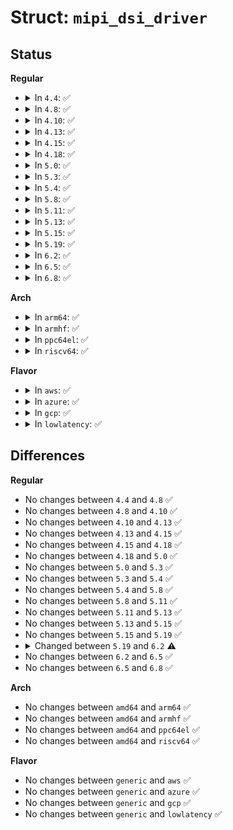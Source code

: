 # Struct: <code>mipi_dsi_driver</code>

## Status
<b>Regular</b>
<ul>
<li>
<details>
<summary>In <code>4.4</code>: ✅</summary>

```c
struct mipi_dsi_driver {
    struct device_driver driver;
    int (*probe)(struct mipi_dsi_device *);
    int (*remove)(struct mipi_dsi_device *);
    void (*shutdown)(struct mipi_dsi_device *);
};
```
</details>
</li>
<li>
<details>
<summary>In <code>4.8</code>: ✅</summary>

```c
struct mipi_dsi_driver {
    struct device_driver driver;
    int (*probe)(struct mipi_dsi_device *);
    int (*remove)(struct mipi_dsi_device *);
    void (*shutdown)(struct mipi_dsi_device *);
};
```
</details>
</li>
<li>
<details>
<summary>In <code>4.10</code>: ✅</summary>

```c
struct mipi_dsi_driver {
    struct device_driver driver;
    int (*probe)(struct mipi_dsi_device *);
    int (*remove)(struct mipi_dsi_device *);
    void (*shutdown)(struct mipi_dsi_device *);
};
```
</details>
</li>
<li>
<details>
<summary>In <code>4.13</code>: ✅</summary>

```c
struct mipi_dsi_driver {
    struct device_driver driver;
    int (*probe)(struct mipi_dsi_device *);
    int (*remove)(struct mipi_dsi_device *);
    void (*shutdown)(struct mipi_dsi_device *);
};
```
</details>
</li>
<li>
<details>
<summary>In <code>4.15</code>: ✅</summary>

```c
struct mipi_dsi_driver {
    struct device_driver driver;
    int (*probe)(struct mipi_dsi_device *);
    int (*remove)(struct mipi_dsi_device *);
    void (*shutdown)(struct mipi_dsi_device *);
};
```
</details>
</li>
<li>
<details>
<summary>In <code>4.18</code>: ✅</summary>

```c
struct mipi_dsi_driver {
    struct device_driver driver;
    int (*probe)(struct mipi_dsi_device *);
    int (*remove)(struct mipi_dsi_device *);
    void (*shutdown)(struct mipi_dsi_device *);
};
```
</details>
</li>
<li>
<details>
<summary>In <code>5.0</code>: ✅</summary>

```c
struct mipi_dsi_driver {
    struct device_driver driver;
    int (*probe)(struct mipi_dsi_device *);
    int (*remove)(struct mipi_dsi_device *);
    void (*shutdown)(struct mipi_dsi_device *);
};
```
</details>
</li>
<li>
<details>
<summary>In <code>5.3</code>: ✅</summary>

```c
struct mipi_dsi_driver {
    struct device_driver driver;
    int (*probe)(struct mipi_dsi_device *);
    int (*remove)(struct mipi_dsi_device *);
    void (*shutdown)(struct mipi_dsi_device *);
};
```
</details>
</li>
<li>
<details>
<summary>In <code>5.4</code>: ✅</summary>

```c
struct mipi_dsi_driver {
    struct device_driver driver;
    int (*probe)(struct mipi_dsi_device *);
    int (*remove)(struct mipi_dsi_device *);
    void (*shutdown)(struct mipi_dsi_device *);
};
```
</details>
</li>
<li>
<details>
<summary>In <code>5.8</code>: ✅</summary>

```c
struct mipi_dsi_driver {
    struct device_driver driver;
    int (*probe)(struct mipi_dsi_device *);
    int (*remove)(struct mipi_dsi_device *);
    void (*shutdown)(struct mipi_dsi_device *);
};
```
</details>
</li>
<li>
<details>
<summary>In <code>5.11</code>: ✅</summary>

```c
struct mipi_dsi_driver {
    struct device_driver driver;
    int (*probe)(struct mipi_dsi_device *);
    int (*remove)(struct mipi_dsi_device *);
    void (*shutdown)(struct mipi_dsi_device *);
};
```
</details>
</li>
<li>
<details>
<summary>In <code>5.13</code>: ✅</summary>

```c
struct mipi_dsi_driver {
    struct device_driver driver;
    int (*probe)(struct mipi_dsi_device *);
    int (*remove)(struct mipi_dsi_device *);
    void (*shutdown)(struct mipi_dsi_device *);
};
```
</details>
</li>
<li>
<details>
<summary>In <code>5.15</code>: ✅</summary>

```c
struct mipi_dsi_driver {
    struct device_driver driver;
    int (*probe)(struct mipi_dsi_device *);
    int (*remove)(struct mipi_dsi_device *);
    void (*shutdown)(struct mipi_dsi_device *);
};
```
</details>
</li>
<li>
<details>
<summary>In <code>5.19</code>: ✅</summary>

```c
struct mipi_dsi_driver {
    struct device_driver driver;
    int (*probe)(struct mipi_dsi_device *);
    int (*remove)(struct mipi_dsi_device *);
    void (*shutdown)(struct mipi_dsi_device *);
};
```
</details>
</li>
<li>
<details>
<summary>In <code>6.2</code>: ✅</summary>

```c
struct mipi_dsi_driver {
    struct device_driver driver;
    int (*probe)(struct mipi_dsi_device *);
    void (*remove)(struct mipi_dsi_device *);
    void (*shutdown)(struct mipi_dsi_device *);
};
```
</details>
</li>
<li>
<details>
<summary>In <code>6.5</code>: ✅</summary>

```c
struct mipi_dsi_driver {
    struct device_driver driver;
    int (*probe)(struct mipi_dsi_device *);
    void (*remove)(struct mipi_dsi_device *);
    void (*shutdown)(struct mipi_dsi_device *);
};
```
</details>
</li>
<li>
<details>
<summary>In <code>6.8</code>: ✅</summary>

```c
struct mipi_dsi_driver {
    struct device_driver driver;
    int (*probe)(struct mipi_dsi_device *);
    void (*remove)(struct mipi_dsi_device *);
    void (*shutdown)(struct mipi_dsi_device *);
};
```
</details>
</li>
</ul>
<b>Arch</b>
<ul>
<li>
<details>
<summary>In <code>arm64</code>: ✅</summary>

```c
struct mipi_dsi_driver {
    struct device_driver driver;
    int (*probe)(struct mipi_dsi_device *);
    int (*remove)(struct mipi_dsi_device *);
    void (*shutdown)(struct mipi_dsi_device *);
};
```
</details>
</li>
<li>
<details>
<summary>In <code>armhf</code>: ✅</summary>

```c
struct mipi_dsi_driver {
    struct device_driver driver;
    int (*probe)(struct mipi_dsi_device *);
    int (*remove)(struct mipi_dsi_device *);
    void (*shutdown)(struct mipi_dsi_device *);
};
```
</details>
</li>
<li>
<details>
<summary>In <code>ppc64el</code>: ✅</summary>

```c
struct mipi_dsi_driver {
    struct device_driver driver;
    int (*probe)(struct mipi_dsi_device *);
    int (*remove)(struct mipi_dsi_device *);
    void (*shutdown)(struct mipi_dsi_device *);
};
```
</details>
</li>
<li>
<details>
<summary>In <code>riscv64</code>: ✅</summary>

```c
struct mipi_dsi_driver {
    struct device_driver driver;
    int (*probe)(struct mipi_dsi_device *);
    int (*remove)(struct mipi_dsi_device *);
    void (*shutdown)(struct mipi_dsi_device *);
};
```
</details>
</li>
</ul>
<b>Flavor</b>
<ul>
<li>
<details>
<summary>In <code>aws</code>: ✅</summary>

```c
struct mipi_dsi_driver {
    struct device_driver driver;
    int (*probe)(struct mipi_dsi_device *);
    int (*remove)(struct mipi_dsi_device *);
    void (*shutdown)(struct mipi_dsi_device *);
};
```
</details>
</li>
<li>
<details>
<summary>In <code>azure</code>: ✅</summary>

```c
struct mipi_dsi_driver {
    struct device_driver driver;
    int (*probe)(struct mipi_dsi_device *);
    int (*remove)(struct mipi_dsi_device *);
    void (*shutdown)(struct mipi_dsi_device *);
};
```
</details>
</li>
<li>
<details>
<summary>In <code>gcp</code>: ✅</summary>

```c
struct mipi_dsi_driver {
    struct device_driver driver;
    int (*probe)(struct mipi_dsi_device *);
    int (*remove)(struct mipi_dsi_device *);
    void (*shutdown)(struct mipi_dsi_device *);
};
```
</details>
</li>
<li>
<details>
<summary>In <code>lowlatency</code>: ✅</summary>

```c
struct mipi_dsi_driver {
    struct device_driver driver;
    int (*probe)(struct mipi_dsi_device *);
    int (*remove)(struct mipi_dsi_device *);
    void (*shutdown)(struct mipi_dsi_device *);
};
```
</details>
</li>
</ul>

## Differences
<b>Regular</b>
<ul>
<li>
No changes between <code>4.4</code> and <code>4.8</code> ✅
</li>
<li>
No changes between <code>4.8</code> and <code>4.10</code> ✅
</li>
<li>
No changes between <code>4.10</code> and <code>4.13</code> ✅
</li>
<li>
No changes between <code>4.13</code> and <code>4.15</code> ✅
</li>
<li>
No changes between <code>4.15</code> and <code>4.18</code> ✅
</li>
<li>
No changes between <code>4.18</code> and <code>5.0</code> ✅
</li>
<li>
No changes between <code>5.0</code> and <code>5.3</code> ✅
</li>
<li>
No changes between <code>5.3</code> and <code>5.4</code> ✅
</li>
<li>
No changes between <code>5.4</code> and <code>5.8</code> ✅
</li>
<li>
No changes between <code>5.8</code> and <code>5.11</code> ✅
</li>
<li>
No changes between <code>5.11</code> and <code>5.13</code> ✅
</li>
<li>
No changes between <code>5.13</code> and <code>5.15</code> ✅
</li>
<li>
No changes between <code>5.15</code> and <code>5.19</code> ✅
</li>
<li>
<details>
<summary>Changed between <code>5.19</code> and <code>6.2</code> ⚠️</summary>
<ul>
<li>
<b>Field type changed. </b>
<code>int (*remove)(struct mipi_dsi_device *)</code> ➡️ <code>void (*remove)(struct mipi_dsi_device *)</code>
</li>
</ul>
</details>
</li>
<li>
No changes between <code>6.2</code> and <code>6.5</code> ✅
</li>
<li>
No changes between <code>6.5</code> and <code>6.8</code> ✅
</li>
</ul>
<b>Arch</b>
<ul>
<li>
No changes between <code>amd64</code> and <code>arm64</code> ✅
</li>
<li>
No changes between <code>amd64</code> and <code>armhf</code> ✅
</li>
<li>
No changes between <code>amd64</code> and <code>ppc64el</code> ✅
</li>
<li>
No changes between <code>amd64</code> and <code>riscv64</code> ✅
</li>
</ul>
<b>Flavor</b>
<ul>
<li>
No changes between <code>generic</code> and <code>aws</code> ✅
</li>
<li>
No changes between <code>generic</code> and <code>azure</code> ✅
</li>
<li>
No changes between <code>generic</code> and <code>gcp</code> ✅
</li>
<li>
No changes between <code>generic</code> and <code>lowlatency</code> ✅
</li>
</ul>
